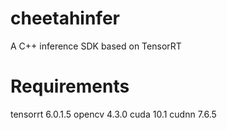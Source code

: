 # cheetahinfer
A C++ inference SDK based on TensorRT

# Requirements
tensorrt 6.0.1.5
opencv 4.3.0
cuda 10.1
cudnn 7.6.5
